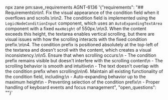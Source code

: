 npx zane pm:save_requirements AGNT-6136 '{"requirements": "## Requirements\n\n1. Fix the visual appearance of the condition field when it overflows and scrolls.\n\n2. The condition field is implemented using the `LogicNodeConditionInput` component, which uses an `AutoExpandingTextArea` component with a fixed `maxHeight` of 550px.\n\n3. When the content exceeds this height, the textarea enables vertical scrolling, but there are visual issues with how the scrolling interacts with the fixed condition prefix.\n\n4. The condition prefix is positioned absolutely at the top-left of the textarea and doesn\'t scroll with the content, which creates a visual inconsistency.\n\n5. Ensure that when scrolling occurs:\n   - The condition prefix remains visible but doesn\'t interfere with the scrolling content\n   - The scrolling behavior is smooth and intuitive\n   - The text doesn\'t overlap with the condition prefix when scrolling\n\n6. Maintain all existing functionality of the condition field, including:\n   - Auto-expanding behavior up to the maximum height\n   - Preventing selection of the condition prefix\n   - Proper handling of keyboard events and focus management", "open_questions": ""}'